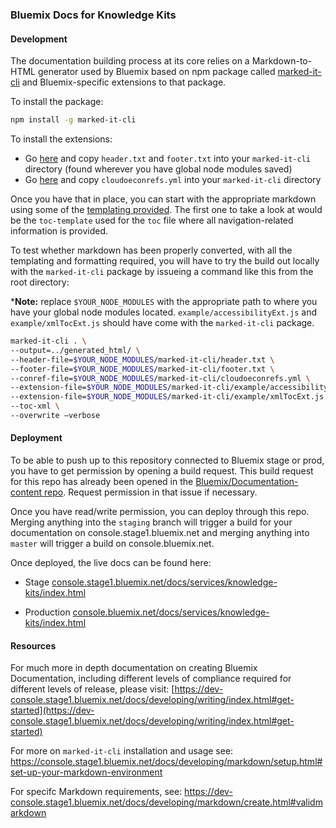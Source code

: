 ### Bluemix Docs for Knowledge Kits

#### Development
The documentation building process at its core relies on a Markdown-to-HTML generator used by Bluemix based on npm package called [marked-it-cli](https://www.npmjs.com/package/marked-it-cli) and Bluemix-specific extensions to that package. 

To install the package:
```bash
npm install -g marked-it-cli
```

To install the extensions:

-   Go [here](https://github.ibm.com/Bluemix/docs/tree/staging/developing/markdown) and copy `header.txt` and `footer.txt` into your `marked-it-cli` directory (found wherever you have global node modules saved)
-   Go [here](https://github.ibm.com/Bluemix-Docs/docs-build/blob/master/markdown/cloudoeconrefs.yml) and copy `cloudoeconrefs.yml` into your `marked-it-cli` directory 

Once you have that in place, you can start with the appropriate markdown using some of the [templating provided](https://github.ibm.com/Bluemix/docs/tree/staging/developing/content-kit). The first one to take a look at would be the `toc-template` used for the `toc` file where all navigation-related information is provided. 


To test whether markdown has been properly converted, with all the templating and formatting required, you will have to try the build out locally with the `marked-it-cli` package by issueing a command like this from the root directory:


***Note:** replace `$YOUR_NODE_MODULES` with the appropriate path to where you have your global node modules located. `example/accessibilityExt.js` and `example/xmlTocExt.js` should have come with the `marked-it-cli` package.



```bash
marked-it-cli . \
--output=../generated_html/ \
--header-file=$YOUR_NODE_MODULES/marked-it-cli/header.txt \
--footer-file=$YOUR_NODE_MODULES/marked-it-cli/footer.txt \
--conref-file=$YOUR_NODE_MODULES/marked-it-cli/cloudoeconrefs.yml \
--extension-file=$YOUR_NODE_MODULES/marked-it-cli/example/accessibilityExt.js \
--extension-file=$YOUR_NODE_MODULES/marked-it-cli/example/xmlTocExt.js \
--toc-xml \
--overwrite —verbose
```



#### Deployment
To be able to push up to this repository connected to Bluemix stage or prod, you have to get permission by opening a build request. This build request for this repo has already been opened in the [Bluemix/Documentation-content repo](https://github.ibm.com/Bluemix/Documentation-content/issues/1073). Request permission in that issue if necessary.

Once you have read/write permission, you can deploy through this repo. Merging anything into the `staging` branch will trigger a build for your documentation on console.stage1.bluemix.net and merging anything into `master` will trigger a build on console.bluemix.net.

Once deployed, the live docs can be found here:

-   Stage
[console.stage1.bluemix.net/docs/services/knowledge-kits/index.html](console.stage1.bluemix.net/docs/services/knowledge-kits/index.html)

-   Production
[console.bluemix.net/docs/services/knowledge-kits/index.html](console.bluemix.net/docs/services/knowledge-kits/index.html)



#### Resources
For much more in depth documentation on creating Bluemix Documentation, including different levels of compliance required for different levels  of release, please visit: [https://dev-console.stage1.bluemix.net/docs/developing/writing/index.html#get-started](https://dev-console.stage1.bluemix.net/docs/developing/writing/index.html#get-started)

For more on `marked-it-cli` installation and usage see: https://console.stage1.bluemix.net/docs/developing/markdown/setup.html#set-up-your-markdown-environment

For specifc Markdown requirements, see: https://dev-console.stage1.bluemix.net/docs/developing/markdown/create.html#validmarkdown


